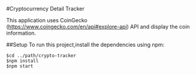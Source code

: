 #Cryptocurrency Detail Tracker

This application uses CoinGecko (https://www.coingecko.com/en/api#explore-api) API and display the coin information.

##Setup
To run this project,install the dependencies using npm:

```
$cd ../path/crypto-tracker
$npm install
$npm start 
```